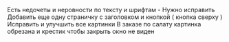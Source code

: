 Есть недочеты и неровности по тексту и шрифтам - Нужно исправить
Добавить еще одну страничку с заголовком и кнопкой ( кнопка сверху )
Исправить и улучшить все картинки
В заказе по салату картинка обрезана и крестик чтобы закрыть окно не виден
